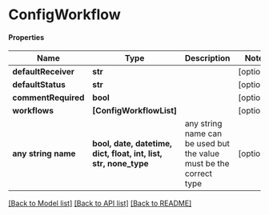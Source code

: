 # ConfigWorkflow

#### Properties
Name | Type | Description | Notes
------------ | ------------- | ------------- | -------------
**defaultReceiver** | **str** |  | [optional] 
**defaultStatus** | **str** |  | [optional] 
**commentRequired** | **bool** |  | [optional] 
**workflows** | **[ConfigWorkflowList]** |  | [optional] 
**any string name** | **bool, date, datetime, dict, float, int, list, str, none_type** | any string name can be used but the value must be the correct type | [optional]

[[Back to Model list]](../README.md#documentation-for-models) [[Back to API list]](../README.md#documentation-for-api-endpoints) [[Back to README]](../README.md)

